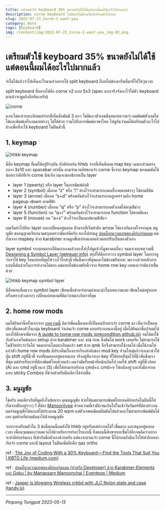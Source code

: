 ```yaml
---
title: เตรียมตัวใช้ keyboard 35% ขนาดยังไม่ได้ใช้แต่ตอนนี้ผมได้อะไรไปมากแล้ว
description: corne keyboard ในฝันยังไม่มีเงินซื้อก็เตรียมตัวไปก่อน
slug: 2023-07-23_Corne-I-want-you
category: Note
tags: [keyboard]
img: /content/img/2023-07-23_Corne-I-want-you_img-03.png
---
```


# เตรียมตัวใช้ keyboard 35% ขนาดยังไม่ได้ใช้แต่ตอนนี้ผมได้อะไรไปมากแล้ว

จำไม่ได้แล้วว่าไปเห็นอะไรมาแล้วอยากใช้ split keyboard ก็เลยไม่ต้องเกริ่นที่มาที่ไปให้วุ่นวาย

split keyboard ที่อยากได้คือ corne v2 แบบ 5x3 (spec แบบจริงจังเอาไว้ได้ตัว keyboard มาแล้วจะพูดถึงอีกทีนะครับ)

![corne](/content/img/2023-07-23_Corne-I-want-you_img-01.png)

คงจะไม่ลงรายละเอียดแต่จากที่เห็นคือมันมี 3 แถว ไม่มีแถวตัวเลขนั่นหมายความว่า ผมพิมพ์ตัวเลขไม่ได้และพิมพ์เครื่องหมายต่างๆ ไม่ได้ด้วย รวมไปถึงการพิมพ์ภาษาไทย ไปดูกันว่าผมได้เตรียมตัวอะไรไปบ้างเพื่อที่จะใช้ keyboard ในฝันตัวนี้

## 1. keymap

![hhkb keymap](/content/img/2023-07-23_Corne-I-want-you_img-02.png)

นี่คือ keymap ที่ผมใช้อยู่ปัจจุบัน กับคีย์บอร์ด hhkb จากที่เห็นคือผม map key เฉพาะส่วนตรงกลาง 3x10 และ spacebar เท่านั้น ตามจำนวนคึย์ของเจ้า corne ซึ่งจาก keymap ของผมมันใช้น้อยกว่าคีย์ที่เจ้า corne มีซะอีก ผมจะขออธิบายเป็น layer

- layer 1 (qwerty) หรือ layer ในการพิมพ์ปกติ
- layer 2 (symbol) เมื่อกด “z” หรือ “/” ค้างไว้จะสามารถกดเครื่องหมายต่างๆ ได้ตามสีส้ม
- layer 3 (arrow) เมื่อกด “s+d” พร้อมกันค้างไว้จะสามารถกดลูกศรรวมถึง home pageup-down ตามสีฟ้า
- layer 4 (number) เมื่อกด “q” หรือ “p” ค้างไว้จะสามารถกดตัวเลขได้ตามสีม่วง
- layer 5 (function) กด “q+r” พร้อมกันค้างไว้จะสามารถกด function ได้ตามสีแดง
- layer 6 (mouse) กด “a+s” ค้างไว้จะเป็นเมาส์ตามสีเขียว

ผมเริ่มทำไปทีละ layer และเปลี่ยนอยู่ตลอด ตัวแรกที่เริ่มทำคือ arrow ได้แรงบันดาลใจจากคุณ มนูญชัย ขออนุญาตเรียกนามสกุลเพราะมันเท่ดีครับ ลองไปอ่านดู [ปลดล็อกความเทพของคีย์บอร์ดแมค](https://medium.com/event-pop/%E0%B8%9B%E0%B8%A5%E0%B8%94%E0%B8%A5%E0%B9%87%E0%B8%AD%E0%B8%81%E0%B8%84%E0%B8%A7%E0%B8%B2%E0%B8%A1%E0%B9%80%E0%B8%97%E0%B8%9E%E0%B8%82%E0%B8%AD%E0%B8%87%E0%B8%84%E0%B8%B5%E0%B8%A2%E0%B9%8C%E0%B8%9A%E0%B8%AD%E0%B8%A3%E0%B9%8C%E0%B8%94%E0%B9%81%E0%B8%A1%E0%B8%84-%E0%B8%AA%E0%B8%B3%E0%B8%AB%E0%B8%A3%E0%B8%B1%E0%B8%9A-developer-%E0%B8%94%E0%B9%89%E0%B8%A7%E0%B8%A2-karabiner-elements-%E0%B9%81%E0%B8%A5%E0%B8%B0-goku-e9fb87226db9) ผมเริ่มจาก mapkey ด้วย karabiner ตามลูกพี่เขาก่อนเลยแล้วค่อยปรับเป็นของตัวเอง

layer symbol จากตอนแรกก็คิดเอาเองแล้วลองใส่ๆไปดูแล้วก็ดูของคนอื่นๆ จนมาเจอบทความนี้ [Designing a Symbol Layer (getreuer.info)](https://getreuer.info/posts/keyboards/symbol-layer/index.html) สรุปให้คือการวาง symbol layer โดยการดูว่าเราใช้ key ไหนบ่อยที่สุดให้วางไว้ใกล้ๆนิ้วที่แข็งแรงที่สุดและไม่ต้องขยับเยอะ พอวางด้วยหลักการแบบนี้มันช่วยในการทำงานได้มาก ผมแทบไม่ต้องขยับนิ้วจาก home row key เลยและจำมันง่ายขึ้นด้วย

![hhkb keymap symbol layer](/content/img/2023-07-23_Corne-I-want-you_img-03.png)

นี่คือตอนที่ผมวาง symbol layer เขียนเพื่อช่วยจำตามคำแนะนำในบทความเลย เขียนใหม่อยู่หลายครั้งเพราะช่วงแรกๆ เปลี่ยนบ่อยตามที่คิดว่าเหมาะกับเราที่สุด

## 2. home row mods

ผมได้ยินคำนี้ครั้งแรกจาก [บทความนี้](https://medium.com/kbtg-life/the-joy-of-coding-with-a-30-keyboard-find-the-tools-that-suit-you-86987a98eebd) คิดว่าพี่คนนี้แหละที่เป็นคนป้ายยาเจ้า corne มา เห็นว่าเป็นคนเดียวที่แสดงตัวในกลุ่ม keyboard ว่าเล่นเจ้า corne แบบประกอบเองนี้อยู่ เมื่อได้ยินคำนี้แล้วผมได้ลองไปศึกษาเพิ่มจาก [A guide to home row mods (precondition.github.io)](https://precondition.github.io/home-row-mods) จนได้มาใช้กับตัวเองเริ่มต้นลอง setup ด้วย karabiner และ via ก่อน ซึ่งมันไม่ work เลยครับ ไม่สามารถใช้ในชีวิตประจำวันได้ จนมาอ่านโดยละเอียดแล้ว set ด้วย qmk อีกจึงสามารถใช้งานได้ เมื่อใช้งานได้แล้วตัว home row mods มีประเด็นเรื่องการเรียงลำดับของ mod key ส่วนใหญ่แล้วจะแนะนำให้ปุ่ม shift อยู่ที่นิ้วชี้ จากที่ผมลองอยู่หลายแบบ จริงอยู่ที่ควรเอา key ที่ใช้บ่อยที่สุดไว้ที่นิ้วที่แข็งแรงที่สุด แต่สำหรับการที่ต้องพิมพ์ไทยด้วยแล้ว ผมว่ามันรับหน้าที่หนักเกินไป เลยให้ shift อยู่ที่นิ้วก้อย (A) และ cmd อยู่นิ้วนาง (S) เพื่อให้สามารถยังกด cmd+c cmd+v ได้ถนัดอยู่ และยังมีการกดแบบ sticky Combos ที่ช่วยสำหรับมือเดียวได้ง่ายขึ้น

## 3. มนูญชัย

ใช่ครับ คนเดียวกับที่พูดถึงในข้อแรก คุณมนูญชัย ช่วยให้ผมสามารถพิมพ์ไทยบนคีย์บอร์ดในฝันนี้ได้ เริ่มจากฝึกอยู่ราวๆ 1 สัปดา [Manoontype](https://manoontype.web.app/) ด้วยความที่เร่งฝึกจนเกินไปในเช้าวันจันทร์ที่ต้องทำงาน ผมจำมนูญชัยได้นะแต่ได้ประมาณ 20 wpm แต่ตัวเกษมณีผมลืมมันไปแล้วและไม่สามารถพิมพ์มันได้เลย สุดท้ายก็ผ่านมันมาได้ด้วยมนูญชัย

จากการเตรียมตัวใน 3 ข้อนี้ตอนนี้ผมยังใช้ hhkb อยู่ครับแต่ทำงานได้ไวขึ้นมาก และสนุกอยู่ตลอดเวลา เพื่อนๆผมมองว่าผมเว่อไปด้วยกับการทำอะไรแบบนี้ ยิ่งตอนนี้ศึกษาเยอะขึ้นไปอีกจนคิดว่าอยากจะทำคีย์บอร์ดเอง ที่เข้ากับมือตัวเองด้วยครับ แต่คงจะผ่านเจ้า corne นี้ไปก่อนยังมีอะไรให้ทำอีกเยอะกับเจ้า corne และมี layout ในฝันเพิ่มอีกคือ qaz ortho

ref : [The Joy of Coding With a 30% Keyboard — Find the Tools That Suit You | KBTG Life (medium.com)](https://medium.com/kbtg-life/the-joy-of-coding-with-a-30-keyboard-find-the-tools-that-suit-you-86987a98eebd)

ref : [ปลดล็อกความเทพของคีย์บอร์ดแมค (สำหรับ Developer) ด้วย Karabiner-Elements และ Goku | by Manassarn Manoonchai | Eventpop | Medium](https://medium.com/event-pop/%E0%B8%9B%E0%B8%A5%E0%B8%94%E0%B8%A5%E0%B9%87%E0%B8%AD%E0%B8%81%E0%B8%84%E0%B8%A7%E0%B8%B2%E0%B8%A1%E0%B9%80%E0%B8%97%E0%B8%9E%E0%B8%82%E0%B8%AD%E0%B8%87%E0%B8%84%E0%B8%B5%E0%B8%A2%E0%B9%8C%E0%B8%9A%E0%B8%AD%E0%B8%A3%E0%B9%8C%E0%B8%94%E0%B9%81%E0%B8%A1%E0%B8%84-%E0%B8%AA%E0%B8%B3%E0%B8%AB%E0%B8%A3%E0%B8%B1%E0%B8%9A-developer-%E0%B8%94%E0%B9%89%E0%B8%A7%E0%B8%A2-karabiner-elements-%E0%B9%81%E0%B8%A5%E0%B8%B0-goku-e9fb87226db9)

ref : [Jasper is blogging Wireless crkbd with JLC Nylon plate and case (tandy.is)](https://jasper.tandy.is/blogging/wireless-crkbd-with-jlc-nylon-plate-and-case)

---

_Pinpong_ _Tongpat_
_2023-05-13_
